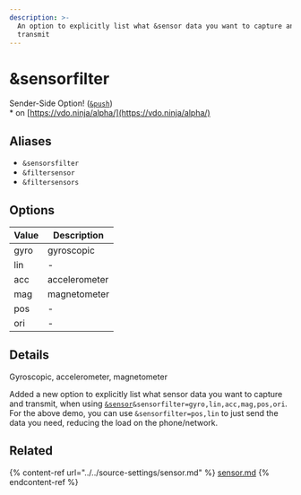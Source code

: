 ```yaml
---
description: >-
  An option to explicitly list what &sensor data you want to capture and
  transmit
---
```


# \&sensorfilter

Sender-Side Option! ([`&push`](../../source-settings/push.md))\
\* on [https://vdo.ninja/alpha/](https://vdo.ninja/alpha/)

## Aliases

* `&sensorsfilter`
* `&filtersensor`
* `&filtersensors`

## Options

| Value | Description   |
| ----- | ------------- |
| gyro  | gyroscopic    |
| lin   | -             |
| acc   | accelerometer |
| mag   | magnetometer  |
| pos   | -             |
| ori   | -             |

## Details

Gyroscopic, accelerometer, magnetometer&#x20;

Added a new option to explicitly list what sensor data you want to capture and transmit, when using [`&sensor`](../../source-settings/sensor.md)`&sensorfilter=gyro,lin,acc,mag,pos,ori`. For the above demo, you can use `&sensorfilter=pos,lin` to just send the data you need, reducing the load on the phone/network.

## Related

{% content-ref url="../../source-settings/sensor.md" %}
[sensor.md](../../source-settings/sensor.md)
{% endcontent-ref %}
